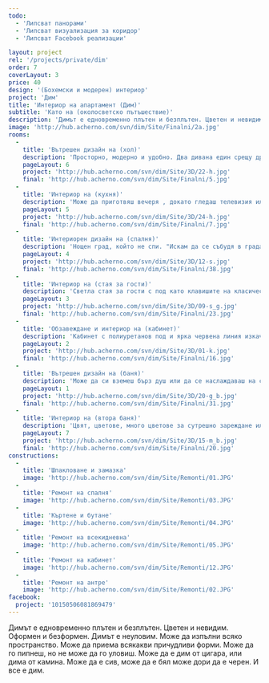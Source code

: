 ```yaml
---
todo: 
  - 'Липсват панорами'
  - 'Липсват визуализация за коридор'
  - 'Липсват Facebook реализации'

layout: project
rel: '/projects/private/dim'
order: 7
coverLayout: 3
price: 40
design: '(Бохемски и модерен) интериор'
project: 'Дим'
title: 'Интериор на апартамент (Дим)'
subtitle: 'Като на (околосветско пътъшествие)'
description: 'Димът е едновременно плътен и безплътен. Цветен и невидим. Оформен и безформен. Димът е неуловим. Може да изпълни всяко пространство. Може да приема всякакви причудливи форми. Може да го пипнеш, но не може да го уловиш. Може да е дим от цигара, или дима от камина. Може да е сив, може да е бял може дори да е черен. И все е дим.'
image: 'http://hub.acherno.com/svn/dim/Site/Finalni/2a.jpg'
rooms:
  -
    title: 'Вътрешен дизайн на (хол)'
    description: 'Просторно, модерно и удобно. Два дивана един срещу друг за да се гледате в очите в свят в който дори любовта вече е виртуална.'
    pageLayout: 6
    project: 'http://hub.acherno.com/svn/dim/Site/3D/22-h.jpg'
    final: 'http://hub.acherno.com/svn/dim/Site/Finalni/5.jpg'
  -
    title: 'Интериор на (кухня)'
    description: 'Може да приготвяш вечеря , докато гледаш телевизия или да се наслаждаваш на чаша силно червено вино пред камината, удобно настанен на меките дивани.  Кухня в която да сготвиш истинска храна на която да усетиш вкуса и която да споделиш с обичан човек. '
    pageLayout: 5
    project: 'http://hub.acherno.com/svn/dim/Site/3D/24-h.jpg'
    final: 'http://hub.acherno.com/svn/dim/Site/Finalni/7.jpg'
  -
    title: 'Интериорен дизайн на (спалня)'
    description: 'Нощен град, който не спи. "Искам да се събудя в града, който не заспива, да открия, че съм краля на хълма, първия в списъка, каймака на тълпата, на върха на купчината." '
    pageLayout: 4
    project: 'http://hub.acherno.com/svn/dim/Site/3D/12-s.jpg'
    final: 'http://hub.acherno.com/svn/dim/Site/Finalni/38.jpg'
  -
    title: 'Интериор на (стая за гости)'
    description: 'Светла стая за гости с под като клавишите на класическо пияно и лампа луна, която свети над заспалия град. Лъскави МДФ повърхности и огледала и плътни пердета за да може да поспиш до късно. '
    pageLayout: 3
    project: 'http://hub.acherno.com/svn/dim/Site/3D/09-s_g.jpg'
    final: 'http://hub.acherno.com/svn/dim/Site/Finalni/23.jpg'
  -
    title: 'Обзавеждане и интериор на (кабинет)'
    description: 'Кабинет с полиуретанов под и ярка червена линия изкачваща се по гардероба. Може да поработиш или просто да почетеш сутрешния весник в сянката на Айфеловата кула, седнал на удобния диван. '
    pageLayout: 2
    project: 'http://hub.acherno.com/svn/dim/Site/3D/01-k.jpg'
    final: 'http://hub.acherno.com/svn/dim/Site/Finalni/16.jpg'
  -
    title: 'Вътрешен дизайн на (баня)'
    description: 'Може да си вземеш бърз душ или да се наслаждаваш на светлините на града във ваната с чаша вино. Стена с мозайка и града който никога не спи. '
    pageLayout: 1
    project: 'http://hub.acherno.com/svn/dim/Site/3D/20-g_b.jpg'
    final: 'http://hub.acherno.com/svn/dim/Site/Finalni/31.jpg'
  -
    title: 'Интериор на (втора баня)'
    description: 'Цвят, цветове, много цветове за сутрешно зареждане или просто ей така за настроение и закачка.  '
    pageLayout: 7
    project: 'http://hub.acherno.com/svn/dim/Site/3D/15-m_b.jpg'
    final: 'http://hub.acherno.com/svn/dim/Site/Finalni/20.jpg'  
constructions:
  -
    title: 'Шпакловане и замазка'
    image: 'http://hub.acherno.com/svn/dim/Site/Remonti/01.JPG'
  -
    title: 'Ремонт на спалня'
    image: 'http://hub.acherno.com/svn/dim/Site/Remonti/03.JPG'
  -
    title: 'Къртене и бутане'
    image: 'http://hub.acherno.com/svn/dim/Site/Remonti/04.JPG'
  -
    title: 'Ремонт на всекидневна'
    image: 'http://hub.acherno.com/svn/dim/Site/Remonti/05.JPG'
  -
    title: 'Ремонт на кабинет'
    image: 'http://hub.acherno.com/svn/dim/Site/Remonti/12.JPG'
  -
    title: 'Ремонт на антре'
    image: 'http://hub.acherno.com/svn/dim/Site/Remonti/02.JPG'
facebook:
  project: '10150506081869479'
---
```

Димът е едновременно плътен и безплътен. Цветен и невидим. Оформен и безформен. Димът е неуловим. Може да изпълни всяко пространство. Може да приема всякакви причудливи форми. Може да го пипнеш, но не може да го уловиш. Може да е дим от цигара, или дима от камина. Може да е сив, може да е бял може дори да е черен. И все е дим.